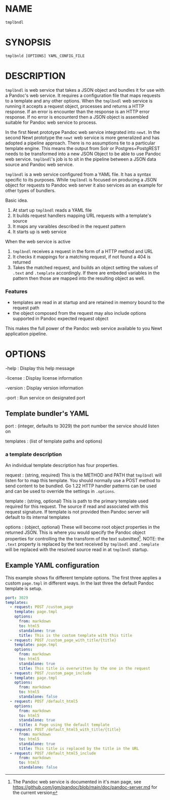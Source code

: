 
# NAME

`tmplbndl`

# SYNOPSIS

`tmplbnld [OPTIONS] YAML_CONFIG_FILE`

# DESCRIPTION

`tmplbndl` is web service that takes a JSON object and bundles it for use with a Pandoc's web service. It requires a configuration file that maps requests to a template and any other options. When the `tmplbndl` web service is running it accepts a request object, processes and returns a HTTP response. If an error is encounter than the response is an HTTP error response. If no error is encounterd then a JSON object is assembled suitable for Pandoc web service to process.

In the first Newt prototype Pandoc web service integrated into `newt`. In the second Newt prototype the `newt` web service is more generalized and has adopted a pipeline approach. There is no assumptions tie to a particular template engine. This means the output from Solr or Postgres+PostgREST needs to be transformed into a new JSON Object to be able to use Pandoc web service. `tmplbndl`'s job is to sit in the pipeline between a JSON data source and Pandoc web service.

`tmplbndl` is a web service configured from a YAML file. It has a syntax specific to its purposes. While `tmplbndl` is focused on producing a JSON object for requests to Pandoc web server it also services as an example for other types of bundlers.

Basic idea.

1. At start up `tmplbndl` reads a YAML file
2. It builds request handlers mapping URL requests with a template's source
3. It maps any varaibles described in the request pattern
3. It starts up is web service

When the web service is active 

1. `tmplbndl` receives a request in the form of a HTTP method and URL
2. It checks it mappings for a matching request, if not found a 404 is returned
3. Takes the matched request, and builds an object setting the values of `.text` and `.template` accordingly. If there are embeded variables in the pattern then those are mapped into the resulting object as well.

### Features

- templates are read in at startup and are retained in memory bound to the request path
- the object composed from the request may also include options supported in Pandoc expected request object

This makes the full power of the Pandoc web service available to you Newt application pipeline.

# OPTIONS

-help
: Display this help message

-license
: Display license information

-version
: Display version information

-port
: Run service on designated port

## Template bundler's YAML

port
: (integer, defaults to 3029) the port number the service should listen on

templates
: (list of template paths and options)

### a template description

An individual template description has four properties.

request
: (string, required) This is the METHOD and PATH that `tmplbndl` will listen for to map this template. You should normally use a POST method to send content to be bundled. Go 1.22 HTTP handler patterns can be used and can be used to override the settings in `.options`.

template
: (string, optional) This is path to the primary template used required for this request. The source if read and associated with this request signature. If template is not provided then Pandoc server will default to its internal templates

options
: (object, optional) These will become root object properties in the returned JSON. This is where you would specify the Pandoc object properties for controlling the the transform of the text submitted[^1]. NOTE: the `.text` property is replaced by the text received by `tmplbndl` and `.template` will be replaced with the resolved source read in at `tmplbndl` startup.


## Example YAML configuration

This example shows fix different template options. The first three applies a custom `page.tmpl` in different ways. In the last three the default Pandoc template is setup.

```yaml
port: 3029
templates:
  - request: POST /custom_page
    template: page.tmpl
    options:
      from: markdown
      to: html5
      standalone: true
      title: This is the custom template with this title
  - request: POST /custom_page_with_title/{title}
    template: page.tmpl
    options:
      from: markdown
      to: html5
      standalone: true
      title: This title is overwritten by the one in the request
  - request: POST /custom_page_include
    template: page.tmpl
    options:
      from: markdown
      to: html5
      standalone: false
  - request: POST /default_html5
    options:
      from: markdown
      to: html5
      standalone: true
      title: A Page using the default template
  - request: POST /default_html5_with_title/{title}
      from: markdown
      to: html5
      standalone: true
      title: This title is replaced by the title in the URL
  - request: POST /default_html5_include
      from: markdown
      to: html5
      standalone: false
```

[^1]: The Pandoc web service is documented in it's man page, see <https://github.com/jgm/pandoc/blob/main/doc/pandoc-server.md> for the current version

